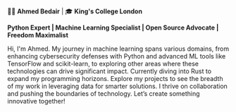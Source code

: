👨‍💻 **Ahmed Bedair** | 🎓 **King's College London**

**Python Expert | Machine Learning Specialist | Open Source Advocate | Freedom Maximalist**

Hi, I'm Ahmed. My journey in machine learning spans various domains, from enhancing cybersecurity defenses with Python and advanced ML tools like TensorFlow and scikit-learn, to exploring other areas where these technologies can drive significant impact. Currently diving into Rust to expand my programming horizons. Explore my projects to see the breadth of my work in leveraging data for smarter solutions. I thrive on collaboration and pushing the boundaries of technology. Let’s create something innovative together!
